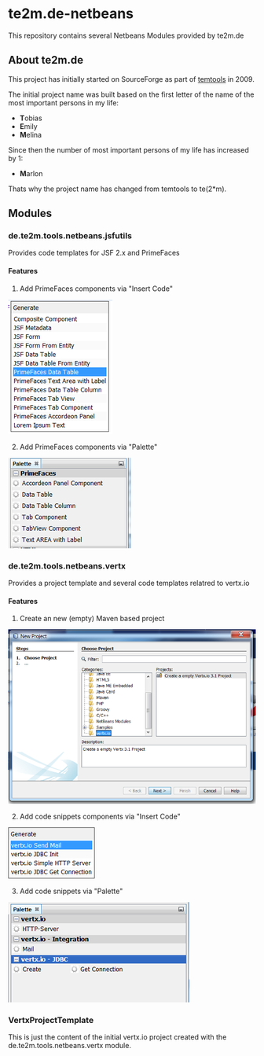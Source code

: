 # te2m.de-netbeans
This repository contains several Netbeans Modules provided by te2m.de

## About te2m.de

This project has initially started on SourceForge as part of [temtools](http://temtools.sf.net) in 2009. 

The initial project name was built based on the first letter of the name of the most important persons in my life:
* **T**obias
* **E**mily
* **M**elina

Since then the number of most important persons of my life has increased by 1: 

* **M**arlon

Thats why the project name has changed from temtools to te(2*m).
  

## Modules

### de.te2m.tools.netbeans.jsfutils

Provides code templates for JSF 2.x and PrimeFaces

#### Features

1. Add PrimeFaces components via "Insert Code"

![Insert Code](img/PFInsertCode.png)

2. Add PrimeFaces components via "Palette"

![Insert Code](img/PFPalette.png)

### de.te2m.tools.netbeans.vertx

Provides a project template and several code templates relatred to vertx.io

#### Features

1. Create an new (empty) Maven based project

![Create new Project](img/NewProject.png)

2. Add code snippets components via "Insert Code"

![Insert Code](img/VInsertCode.png)

3. Add code snippets via "Palette"

![Insert Code](img/VPalette.png)

### VertxProjectTemplate

This is just the content of the initial vertx.io project created with the de.te2m.tools.netbeans.vertx module.


